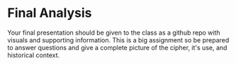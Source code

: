 # Final Analysis
Your final presentation should be given to the class as a github repo with visuals and supporting information. This is a big assignment so be prepared to answer questions and give a complete picture of the cipher, it's use, and historical context.
